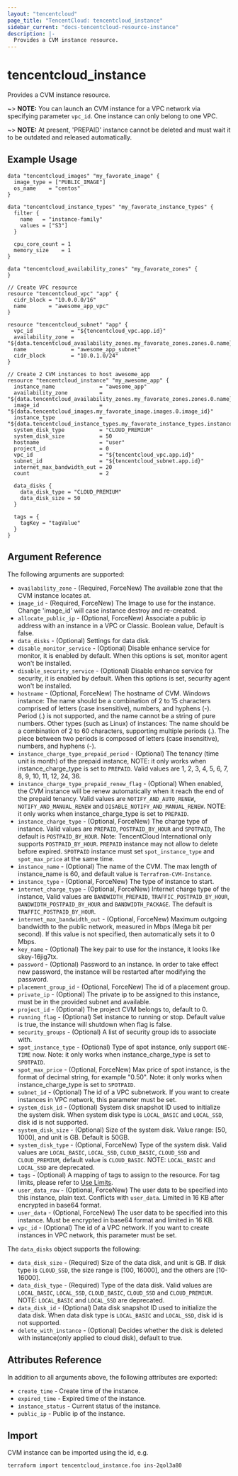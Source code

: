 ```yaml
---
layout: "tencentcloud"
page_title: "TencentCloud: tencentcloud_instance"
sidebar_current: "docs-tencentcloud-resource-instance"
description: |-
  Provides a CVM instance resource.
---
```


# tencentcloud_instance

Provides a CVM instance resource.

~> **NOTE:** You can launch an CVM instance for a VPC network via specifying parameter `vpc_id`. One instance can only belong to one VPC.

~> **NOTE:** At present, 'PREPAID' instance cannot be deleted and must wait it to be outdated and released automatically.

## Example Usage

```hcl
data "tencentcloud_images" "my_favorate_image" {
  image_type = ["PUBLIC_IMAGE"]
  os_name    = "centos"
}

data "tencentcloud_instance_types" "my_favorate_instance_types" {
  filter {
    name   = "instance-family"
    values = ["S3"]
  }

  cpu_core_count = 1
  memory_size    = 1
}

data "tencentcloud_availability_zones" "my_favorate_zones" {
}

// Create VPC resource
resource "tencentcloud_vpc" "app" {
  cidr_block = "10.0.0.0/16"
  name       = "awesome_app_vpc"
}

resource "tencentcloud_subnet" "app" {
  vpc_id            = "${tencentcloud_vpc.app.id}"
  availability_zone = "${data.tencentcloud_availability_zones.my_favorate_zones.zones.0.name}"
  name              = "awesome_app_subnet"
  cidr_block        = "10.0.1.0/24"
}

// Create 2 CVM instances to host awesome_app
resource "tencentcloud_instance" "my_awesome_app" {
  instance_name              = "awesome_app"
  availability_zone          = "${data.tencentcloud_availability_zones.my_favorate_zones.zones.0.name}"
  image_id                   = "${data.tencentcloud_images.my_favorate_image.images.0.image_id}"
  instance_type              = "${data.tencentcloud_instance_types.my_favorate_instance_types.instance_types.0.instance_type}"
  system_disk_type           = "CLOUD_PREMIUM"
  system_disk_size           = 50
  hostname                   = "user"
  project_id                 = 0
  vpc_id                     = "${tencentcloud_vpc.app.id}"
  subnet_id                  = "${tencentcloud_subnet.app.id}"
  internet_max_bandwidth_out = 20
  count                      = 2

  data_disks {
    data_disk_type = "CLOUD_PREMIUM"
    data_disk_size = 50
  }

  tags = {
    tagKey = "tagValue"
  }
}
```

## Argument Reference

The following arguments are supported:

* `availability_zone` - (Required, ForceNew) The available zone that the CVM instance locates at.
* `image_id` - (Required, ForceNew) The Image to use for the instance. Change 'image_id' will case instance destroy and re-created.
* `allocate_public_ip` - (Optional, ForceNew) Associate a public ip address with an instance in a VPC or Classic. Boolean value, Default is false.
* `data_disks` - (Optional) Settings for data disk.
* `disable_monitor_service` - (Optional) Disable enhance service for monitor, it is enabled by default. When this options is set, monitor agent won't be installed.
* `disable_security_service` - (Optional) Disable enhance service for security, it is enabled by default. When this options is set, security agent won't be installed.
* `hostname` - (Optional, ForceNew) The hostname of CVM. Windows instance: The name should be a combination of 2 to 15 characters comprised of letters (case insensitive), numbers, and hyphens (-). Period (.) is not supported, and the name cannot be a string of pure numbers. Other types (such as Linux) of instances: The name should be a combination of 2 to 60 characters, supporting multiple periods (.). The piece between two periods is composed of letters (case insensitive), numbers, and hyphens (-).
* `instance_charge_type_prepaid_period` - (Optional) The tenancy (time unit is month) of the prepaid instance, NOTE: it only works when instance_charge_type is set to `PREPAID`. Valid values are 1, 2, 3, 4, 5, 6, 7, 8, 9, 10, 11, 12, 24, 36.
* `instance_charge_type_prepaid_renew_flag` - (Optional) When enabled, the CVM instance will be renew automatically when it reach the end of the prepaid tenancy. Valid values are `NOTIFY_AND_AUTO_RENEW`, `NOTIFY_AND_MANUAL_RENEW` and `DISABLE_NOTIFY_AND_MANUAL_RENEW`. NOTE: it only works when instance_charge_type is set to `PREPAID`.
* `instance_charge_type` - (Optional, ForceNew) The charge type of instance. Valid values are `PREPAID`, `POSTPAID_BY_HOUR` and `SPOTPAID`, The default is `POSTPAID_BY_HOUR`. Note: TencentCloud International only supports `POSTPAID_BY_HOUR`. `PREPAID` instance may not allow to delete before expired. `SPOTPAID` instance must set `spot_instance_type` and `spot_max_price` at the same time.
* `instance_name` - (Optional) The name of the CVM. The max length of instance_name is 60, and default value is `Terrafrom-CVM-Instance`.
* `instance_type` - (Optional, ForceNew) The type of instance to start.
* `internet_charge_type` - (Optional, ForceNew) Internet charge type of the instance, Valid values are `BANDWIDTH_PREPAID`, `TRAFFIC_POSTPAID_BY_HOUR`, `BANDWIDTH_POSTPAID_BY_HOUR` and `BANDWIDTH_PACKAGE`. The default is `TRAFFIC_POSTPAID_BY_HOUR`.
* `internet_max_bandwidth_out` - (Optional, ForceNew) Maximum outgoing bandwidth to the public network, measured in Mbps (Mega bit per second). If this value is not specified, then automatically sets it to 0 Mbps.
* `key_name` - (Optional) The key pair to use for the instance, it looks like skey-16jig7tx.
* `password` - (Optional) Password to an instance. In order to take effect new password, the instance will be restarted after modifying the password.
* `placement_group_id` - (Optional, ForceNew) The id of a placement group.
* `private_ip` - (Optional) The private ip to be assigned to this instance, must be in the provided subnet and available.
* `project_id` - (Optional) The project CVM belongs to, default to 0.
* `running_flag` - (Optional) Set instance to running or stop. Default value is true, the instance will shutdown when flag is false.
* `security_groups` - (Optional) A list of security group ids to associate with.
* `spot_instance_type` - (Optional) Type of spot instance, only support `ONE-TIME` now. Note: it only works when instance_charge_type is set to `SPOTPAID`.
* `spot_max_price` - (Optional, ForceNew) Max price of spot instance, is the format of decimal string, for example "0.50". Note: it only works when instance_charge_type is set to `SPOTPAID`.
* `subnet_id` - (Optional) The id of a VPC subnetwork. If you want to create instances in VPC network, this parameter must be set.
* `system_disk_id` - (Optional) System disk snapshot ID used to initialize the system disk. When system disk type is `LOCAL_BASIC` and `LOCAL_SSD`, disk id is not supported.
* `system_disk_size` - (Optional) Size of the system disk. Value range: [50, 1000], and unit is GB. Default is 50GB.
* `system_disk_type` - (Optional, ForceNew) Type of the system disk. Valid values are `LOCAL_BASIC`, `LOCAL_SSD`, `CLOUD_BASIC`, `CLOUD_SSD` and `CLOUD_PREMIUM`, default value is `CLOUD_BASIC`. NOTE: `LOCAL_BASIC` and `LOCAL_SSD` are deprecated.
* `tags` - (Optional) A mapping of tags to assign to the resource. For tag limits, please refer to [Use Limits](https://intl.cloud.tencent.com/document/product/651/13354).
* `user_data_raw` - (Optional, ForceNew) The user data to be specified into this instance, plain text. Conflicts with `user_data`. Limited in 16 KB after encrypted in base64 format.
* `user_data` - (Optional, ForceNew) The user data to be specified into this instance. Must be encrypted in base64 format and limited in 16 KB.
* `vpc_id` - (Optional) The id of a VPC network. If you want to create instances in VPC network, this parameter must be set.

The `data_disks` object supports the following:

* `data_disk_size` - (Required) Size of the data disk, and unit is GB. If disk type is `CLOUD_SSD`, the size range is [100, 16000], and the others are [10-16000].
* `data_disk_type` - (Required) Type of the data disk. Valid values are `LOCAL_BASIC`, `LOCAL_SSD`, `CLOUD_BASIC`, `CLOUD_SSD` and `CLOUD_PREMIUM`. NOTE: `LOCAL_BASIC` and `LOCAL_SSD` are deprecated.
* `data_disk_id` - (Optional) Data disk snapshot ID used to initialize the data disk. When data disk type is `LOCAL_BASIC` and `LOCAL_SSD`, disk id is not supported.
* `delete_with_instance` - (Optional) Decides whether the disk is deleted with instance(only applied to cloud disk), default to true.

## Attributes Reference

In addition to all arguments above, the following attributes are exported:

* `create_time` - Create time of the instance.
* `expired_time` - Expired time of the instance.
* `instance_status` - Current status of the instance.
* `public_ip` - Public ip of the instance.


## Import

CVM instance can be imported using the id, e.g.

```
terraform import tencentcloud_instance.foo ins-2qol3a80
```

